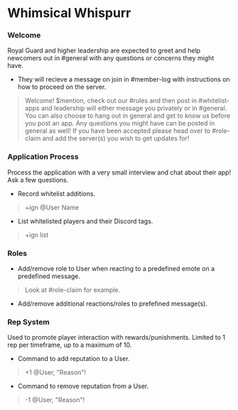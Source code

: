 # Whimsical Whispurr

### Welcome
Royal Guard and higher leadership are expected to greet and help newcomers out in #general with any questions or concerns they might have.
- They will recieve a message on join in #member-log with instructions on how to proceed on the server. 
>Welcome! $mention, check out our #rules and then post in #whitelist-apps and leadership will either message you privately or in #general. You can also choose to hang out in general and get to know us before you post an app. Any questions you might have can be posted in general as well! If you have been accepted please head over to #role-claim and add the server(s) you wish to get updates for!

### Application Process
Process the application with a very small interview and chat about their app! Ask a few questions.
- Record whitelist additions.
>+ign @User Name
- List whitelisted players and their Discord tags.
>+ign list

### Roles
- Add/remove role to User when reacting to a predefined emote on a predefined message.
>Look at #role-claim for example.
- Add/remove additional reactions/roles to prefefined message(s).

### Rep System
Used to promote player interaction with rewards/punishments. Limited to 1 rep per timeframe, up to a maximum of 10.
- Command to add reputation to a User.
>+1 @User, "Reason"!
- Command to remove reputation from a User.
>-1 @User, "Reason"!
